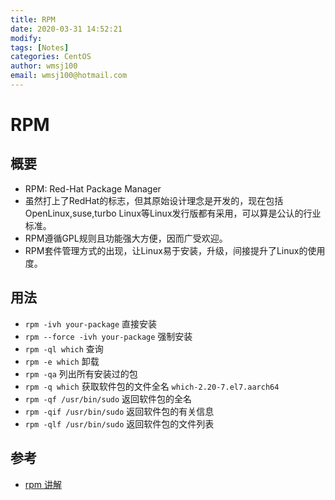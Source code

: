 ```yaml
---
title: RPM
date: 2020-03-31 14:52:21
modify: 
tags: [Notes]
categories: CentOS
author: wmsj100
email: wmsj100@hotmail.com
---
```


# RPM

## 概要

- RPM: Red-Hat Package Manager
- 虽然打上了RedHat的标志，但其原始设计理念是开发的，现在包括OpenLinux,suse,turbo Linux等Linux发行版都有采用，可以算是公认的行业标准。
- RPM遵循GPL规则且功能强大方便，因而广受欢迎。
- RPM套件管理方式的出现，让Linux易于安装，升级，间接提升了Linux的使用度。

## 用法

- `rpm -ivh your-package` 直接安装
- `rpm --force -ivh your-package` 强制安装
- `rpm -ql which` 查询
- `rpm -e which` 卸载
- `rpm -qa` 列出所有安装过的包
- `rpm -q which` 获取软件包的文件全名 `which-2.20-7.el7.aarch64`
- `rpm -qf /usr/bin/sudo` 返回软件包的全名
- `rpm -qif /usr/bin/sudo` 返回软件包的有关信息
- `rpm -qlf /usr/bin/sudo` 返回软件包的文件列表

## 参考

- [rpm 讲解](https://www.cnblogs.com/ftl1012/p/rpm.html)
